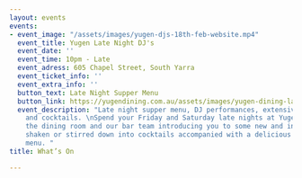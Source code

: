 ```yaml
---
layout: events
events:
- event_image: "/assets/images/yugen-djs-18th-feb-website.mp4"
  event_title: Yugen Late Night DJ's
  event_date: ''
  event_time: 10pm - Late
  event_adress: 605 Chapel Street, South Yarra
  event_ticket_info: ''
  event_extra_info: ''
  button_text: Late Night Supper Menu
  button_link: https://yugendining.com.au/assets/images/yugen-dining-late-night-snack-menu-january-2023.pdf
  event_description: "Late night supper menu, DJ performances, extensive spirit selection
    and cocktails. \nSpend your Friday and Saturday late nights at Yugen. DJ’s energizing
    the dining room and our bar team introducing you to some new and intriguing flavours,
    shaken or stirred down into cocktails accompanied with a delicious late supper
    menu. "
title: What’s On

---
```

